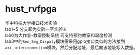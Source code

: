 # hust_rvfpga
华中科技大学接口技术实验     
lab1~5 分支即为实验一至实验五      
lab6为大作业-教室控制系统 可支持预约教室和温度检测        
lab3中的`Sen_Seg_Dispaly`模块需采用gpio接口类似的方法接到`axi_interconnection`模块，然后分配地址，最后向该地址写入数据。  

